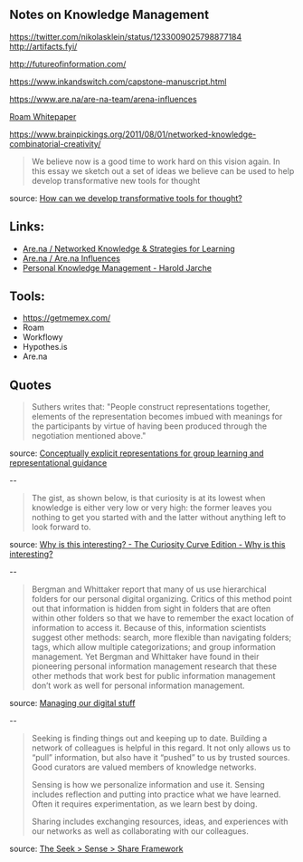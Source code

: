 ---
---

## Notes on Knowledge Management

<https://twitter.com/nikolasklein/status/1233009025798877184>
<http://artifacts.fyi/>

<http://futureofinformation.com/>

<https://www.inkandswitch.com/capstone-manuscript.html>

<https://www.are.na/are-na-team/arena-influences>

[Roam Whitepaper](https://roamresearch.com/#/v8/help/page/Vu1MmjinS)

<https://www.brainpickings.org/2011/08/01/networked-knowledge-combinatorial-creativity/>

>We believe now is a good time to work hard on this vision again. In this essay we sketch out a set of ideas we believe can be used to help develop transformative new tools for thought

source: [How can we develop transformative tools for thought?](https://numinous.productions/ttft/)

## Links:

- [Are.na / Networked Knowledge & Strategies for Learning](https://www.are.na/chad-mazzola/networked-knowledge-strategies-for-learning)
- [Are.na / Are.na Influences](https://www.are.na/are-na-team/arena-influences)
- [Personal Knowledge Management - Harold Jarche](https://jarche.com/pkm/)

## Tools:

- <https://getmemex.com/>
- Roam
- Workflowy
- Hypothes.is
- Are.na

## Quotes

>Suthers writes that: "People construct representations together, elements of the representation becomes imbued with meanings for the participants by virtue of having been produced through the negotiation mentioned above." 

source: [Conceptually explicit representations for group learning and representational guidance](http://reganmian.net/blog/2011/05/26/conceptually-explicit-representations-for-group-learning-and-representational-guidance/)

--

>The gist, as shown below, is that curiosity is at its lowest when knowledge is either very low or very high: the former leaves you nothing to get you started with and the latter without anything left to look forward to.

source: [Why is this interesting? - The Curiosity Curve Edition - Why is this interesting?](https://whyisthisinteresting.substack.com/p/why-is-this-interesting-the-curiosity)

--

>Bergman and Whittaker report that many of us use hierarchical folders for our personal digital organizing. Critics of this method point out that information is hidden from sight in folders that are often within other folders so that we have to remember the exact location of information to access it. Because of this, information scientists suggest other methods: search, more flexible than navigating folders; tags, which allow multiple categorizations; and group information management. Yet Bergman and Whittaker have found in their pioneering personal information management research that these other methods that work best for public information management don’t work as well for personal information management.

source: [Managing our digital stuff](https://mitpress.mit.edu/books/science-managing-our-digital-stuff)

--

>Seeking is finding things out and keeping up to date. Building a network of colleagues is helpful in this regard. It not only allows us to “pull” information, but also have it “pushed” to us by trusted sources. Good curators are valued members of knowledge networks.
>
>Sensing is how we personalize information and use it. Sensing includes reflection and putting into practice what we have learned. Often it requires experimentation, as we learn best by doing.
>
>Sharing includes exchanging resources, ideas, and experiences with our networks as well as collaborating with our colleagues.

source: [The Seek > Sense > Share Framework](https://jarche.com/2014/02/the-seek-sense-share-framework/)
